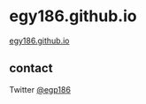 # egy186.github.io

[egy186.github.io](http://egy186.github.io)

## contact

Twitter [@egp186](http://twitter.com/egp186)
